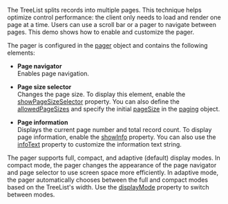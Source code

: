 The TreeList splits records into multiple pages. This technique helps optimize control performance: the client only needs to load and render one page at a time. Users can use a scroll bar or a pager to navigate between pages. This demo shows how to enable and customize the pager.
<!--split-->

The pager is configured in the [pager](/Documentation/ApiReference/UI_Components/dxTreeList/Configuration/pager/) object and contains the following elements:

- **Page navigator**        
Enables page navigation.

- **Page size selector**        
Changes the page size. To display this element, enable the [showPageSizeSelector](/Documentation/ApiReference/UI_Components/dxTreeList/Configuration/pager/#showPageSizeSelector) property. You can also define the [allowedPageSizes](/Documentation/ApiReference/UI_Components/dxTreeList/Configuration/pager/#allowedPageSizes) and specify the initial [pageSize](/Documentation/ApiReference/UI_Components/dxTreeList/Configuration/paging/#pageSize) in the [paging](/Documentation/ApiReference/UI_Components/dxTreeList/Configuration/paging/) object.

- **Page information**      
Displays the current page number and total record count. To display page information, enable the [showInfo](/Documentation/ApiReference/UI_Components/dxTreeList/Configuration/pager/#showInfo) property. You can also use the [infoText](/Documentation/ApiReference/UI_Components/dxTreeList/Configuration/pager/#infoText) property to customize the information text string.

The pager supports full, compact, and adaptive (default) display modes. In compact mode, the pager changes the appearance of the page navigator and page selector to use screen space more efficiently. In adaptive mode, the pager automatically chooses between the full and compact modes based on the TreeList's width. Use the [displayMode](/Documentation/ApiReference/UI_Components/dxTreeList/Configuration/pager/#displayMode) property to switch between modes.
